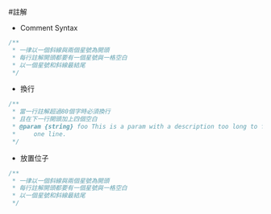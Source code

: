 #註解
- Comment Syntax

```javascript
/**
 * 一律以一個斜線與兩個星號為開頭
 * 每行註解開頭都要有一個星號與一格空白
 * 以一個星號和斜線最結尾
 */
```
- 換行

```javascript
/**
 * 當一行註解超過80個字時必須換行
 * 且在下一行開頭加上四個空白
 * @param {string} foo This is a param with a description too long to fit in
 *     one line.
 */
```
- 放置位子

```javascript
/**
 * 一律以一個斜線與兩個星號為開頭
 * 每行註解開頭都要有一個星號與一格空白
 * 以一個星號和斜線最結尾
 */
```